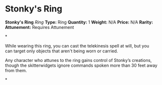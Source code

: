 # Stonky's Ring

**Stonky's Ring**
_Ring_
**Type:** Ring
**Quantity:** 1
**Weight:** N/A
**Price:** N/A
**Rarity:** 
**Attunement:** Requires Attunement

*<p>While wearing this ring, you can cast the telekinesis spell at will, but you can target only objects that aren't being worn or carried.

Any character who attunes to the ring gains control of Stonky’s creations, though the skitterwidgets ignore commands spoken more than 30 feet away from them.</p>*